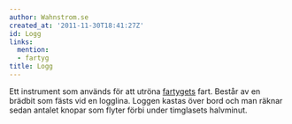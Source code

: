 ```yaml
---
author: Wahnstrom.se
created_at: '2011-11-30T18:41:27Z'
id: Logg
links:
  mention:
  - fartyg
title: Logg
---
```


Ett instrument som används för att utröna [fartygets] fart. Består av en brädbit som fästs vid en
logglina. Loggen kastas över bord och man räknar sedan antalet knopar som flyter förbi under
timglasets halvminut.

  [fartygets]: fartyg
